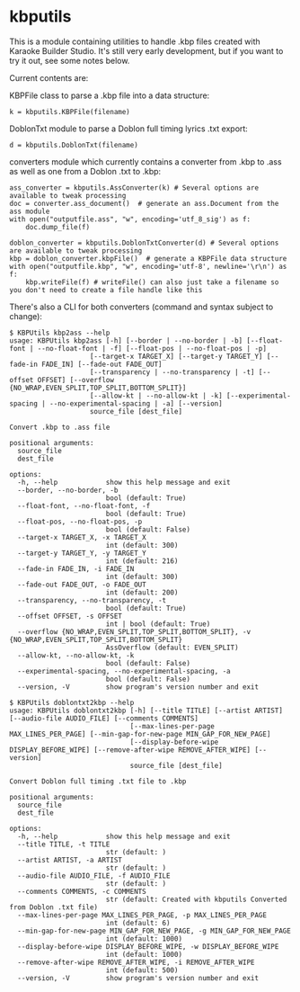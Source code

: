 kbputils
========

This is a module containing utilities to handle .kbp files created with Karaoke Builder Studio. It's still very early development, but if you want to try it out, see some notes below.

Current contents are:

KBPFile class to parse a .kbp file into a data structure:

    k = kbputils.KBPFile(filename)

DoblonTxt module to parse a Doblon full timing lyrics .txt export:

    d = kbputils.DoblonTxt(filename)

converters module which currently contains a converter from .kbp to .ass as well as one from a Doblon .txt to .kbp:

    ass_converter = kbputils.AssConverter(k) # Several options are available to tweak processing
    doc = converter.ass_document()  # generate an ass.Document from the ass module
    with open("outputfile.ass", "w", encoding='utf_8_sig') as f:
        doc.dump_file(f)

    doblon_converter = kbputils.DoblonTxtConverter(d) # Several options are available to tweak processing
    kbp = doblon_converter.kbpFile()  # generate a KBPFile data structure
    with open("outputfile.kbp", "w", encoding='utf-8', newline='\r\n') as f:
        kbp.writeFile(f) # writeFile() can also just take a filename so you don't need to create a file handle like this

There's also a CLI for both converters (command and syntax subject to change):

    $ KBPUtils kbp2ass --help
    usage: KBPUtils kbp2ass [-h] [--border | --no-border | -b] [--float-font | --no-float-font | -f] [--float-pos | --no-float-pos | -p]
                        [--target-x TARGET_X] [--target-y TARGET_Y] [--fade-in FADE_IN] [--fade-out FADE_OUT]
                        [--transparency | --no-transparency | -t] [--offset OFFSET] [--overflow {NO_WRAP,EVEN_SPLIT,TOP_SPLIT,BOTTOM_SPLIT}]
                        [--allow-kt | --no-allow-kt | -k] [--experimental-spacing | --no-experimental-spacing | -a] [--version]
                        source_file [dest_file]

    Convert .kbp to .ass file

    positional arguments:
      source_file
      dest_file

    options:
      -h, --help            show this help message and exit
      --border, --no-border, -b
                            bool (default: True)
      --float-font, --no-float-font, -f
                            bool (default: True)
      --float-pos, --no-float-pos, -p
                            bool (default: False)
      --target-x TARGET_X, -x TARGET_X
                            int (default: 300)
      --target-y TARGET_Y, -y TARGET_Y
                            int (default: 216)
      --fade-in FADE_IN, -i FADE_IN
                            int (default: 300)
      --fade-out FADE_OUT, -o FADE_OUT
                            int (default: 200)
      --transparency, --no-transparency, -t
                            bool (default: True)
      --offset OFFSET, -s OFFSET
                            int | bool (default: True)
      --overflow {NO_WRAP,EVEN_SPLIT,TOP_SPLIT,BOTTOM_SPLIT}, -v {NO_WRAP,EVEN_SPLIT,TOP_SPLIT,BOTTOM_SPLIT}
                            AssOverflow (default: EVEN_SPLIT)
      --allow-kt, --no-allow-kt, -k
                            bool (default: False)
      --experimental-spacing, --no-experimental-spacing, -a
                            bool (default: False)
      --version, -V         show program's version number and exit

    $ KBPUtils doblontxt2kbp --help
    usage: KBPUtils doblontxt2kbp [-h] [--title TITLE] [--artist ARTIST] [--audio-file AUDIO_FILE] [--comments COMMENTS]
                                  [--max-lines-per-page MAX_LINES_PER_PAGE] [--min-gap-for-new-page MIN_GAP_FOR_NEW_PAGE]
                                  [--display-before-wipe DISPLAY_BEFORE_WIPE] [--remove-after-wipe REMOVE_AFTER_WIPE] [--version]
                                  source_file [dest_file]

    Convert Doblon full timing .txt file to .kbp

    positional arguments:
      source_file
      dest_file

    options:
      -h, --help            show this help message and exit
      --title TITLE, -t TITLE
                            str (default: )
      --artist ARTIST, -a ARTIST
                            str (default: )
      --audio-file AUDIO_FILE, -f AUDIO_FILE
                            str (default: )
      --comments COMMENTS, -c COMMENTS
                            str (default: Created with kbputils Converted from Doblon .txt file)
      --max-lines-per-page MAX_LINES_PER_PAGE, -p MAX_LINES_PER_PAGE
                            int (default: 6)
      --min-gap-for-new-page MIN_GAP_FOR_NEW_PAGE, -g MIN_GAP_FOR_NEW_PAGE
                            int (default: 1000)
      --display-before-wipe DISPLAY_BEFORE_WIPE, -w DISPLAY_BEFORE_WIPE
                            int (default: 1000)
      --remove-after-wipe REMOVE_AFTER_WIPE, -i REMOVE_AFTER_WIPE
                            int (default: 500)
      --version, -V         show program's version number and exit

